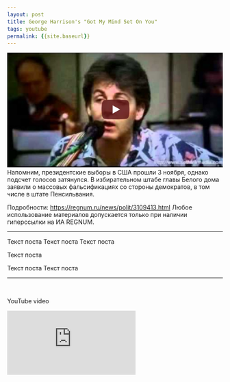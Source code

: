```yaml
---
layout: post
title: George Harrison's "Got My Mind Set On You"
tags: youtube
permalink: {{site.baseurl}}
---
```

![](assets/2020-11-07-test-yt-template/pm.jpg)
Напомним, президентские выборы в США прошли 3 ноября, однако подсчет голосов затянулся. В избирательном штабе главы Белого дома заявили о массовых фальсификациях со стороны демократов, в том числе в штате Пенсильвания.

Подробности: https://regnum.ru/news/polit/3109413.html
Любое использование материалов допускается только при наличии гиперссылки на ИА REGNUM.

---

Текст
поста
Текст
поста
Текст
поста

Текст
поста

Текст
поста
Текст
поста

---

<img src="assets/plug.png" style="height: 0; width: 0;">

YouTube video
<iframe style="width=100%; height=auto" src="https://www.youtube.com/embed/6ZwjdGSqO0k" frameborder="0" allow="accelerometer; autoplay; clipboard-write; encrypted-media; gyroscope; picture-in-picture" allowfullscreen></iframe>